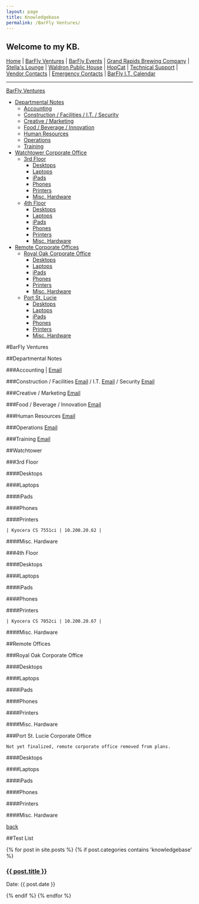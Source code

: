 ```yaml
---
layout: page
title: Knowledgebase
permalink: /BarFly Ventures/
---
```


## Welcome to my KB.
[Home](/BFV-I.T.-Knowledgebase) | [BarFly Ventures](/BFV-I.T.-Knowledgebase/BarFly-Ventures) | [BarFly Events](/BFV-I.T.-Knowledgebase/BarFly-Ventures/BarFly-Events) | [Grand Rapids Brewing Company](/BFV-I.T.-Knowledgebase/BarFly-Ventures/Grand-Rapids-Brewing-Company) | [Stella's Lounge](/BFV-I.T.-Knowledgebase/BarFly-Ventures/Stella's-Lounge) | [Waldron Public House](/BFV-I.T.-Knowledgebase/BarFly-Ventures/Waldron-Public-House) | [HopCat](/BFV-I.T.-Knowledgebase/BarFly-Ventures/HopCat) | [Technical Support](/BFV-I.T.-Knowledgebase/Technical-Support) | [Vendor Contacts](/BFV-I.T.-Knowledgebase/Vendor-Contacts) | [Emergency Contacts](/BFV-I.T.-Knowledgebase/Emergency-Contacts) | [BarFly I.T. Calendar](https://outlook.office365.com/owa/calendar/d117ce7766d04ecaad884532c975f255@barflyventures.com/181e86c06330488b92d53ea50bbb826416686822009065781362/calendar.html)

--------------------------------------------------------------------------------------------

<!-- TOC -->
[BarFly Ventures](#BarFly-Ventures)
 - [Departmental Notes](#Departmental-Notes)
   - [Accounting](#Accounting)
   - [Construction / Facilities / I.T. / Security](#Construction-/-Facilities-/-I.T.-/-Security)
   - [Creative / Marketing](#Creative-/-Marketing)
   - [Food / Beverage / Innovation](#Food-/-Beverage-/-Innovation)
   - [Human Resources](#Human-Resources)
   - [Operations](#Operations)
   - [Training](#Training)
 - [Watchtower Corporate Office](#Watchtower-Corporate-Office)
   - [3rd Floor](#3rd-Floor)
     - [Desktops](#Desktops)
     - [Laptops](#Laptops)
     - [iPads](#iPads)
     - [Phones](#Phones)
     - [Printers](#Printers)
     - [Misc. Hardware](#Misc.-Hardware)
   - [4th Floor](#4th-Floor)
     - [Desktops](#Desktops)
     - [Laptops](#Laptops)
     - [iPads](#iPads)
     - [Phones](#Phones)
     - [Printers](#Printers)
     - [Misc. Hardware](#Misc.-Hardware)
 - [Remote Corporate Offices](#Remote-Offices)
   - [Royal Oak Corporate Office](#Royal-Oak-Corporate-Office)
     - [Desktops](#Desktops)
     - [Laptops](#Laptops)
     - [iPads](#iPads)
     - [Phones](#Phones)
     - [Printers](#Printers)
     - [Misc. Hardware](#Misc.-Hardware)
   - [Port St. Lucie](#Port-St.-Lucie-Corporate-Office)
     - [Desktops](#Desktops)
     - [Laptops](#Laptops)
     - [iPads](#iPads)
     - [Phones](#Phones)
     - [Printers](#Printers)
     - [Misc. Hardware](#Misc.-Hardware)
<!-- /TOC -->

#BarFly Ventures

##Departmental Notes

###Accounting | [Email](mailto:accounting@barflyventures.com)

###Construction / Facilities [Email](mailto:facilities@barflyventures.com) / I.T.  [Email](mailto:it@barflyventures.com) / Security [Email](mailto:barfly.security@barflyventures.com)

###Creative / Marketing [Email](mailto:barflycreative@barflyventures.com)

###Food / Beverage / Innovation [Email](mailto:F&B@barflyventures.com)

###Human Resources [Email](mailto:BarFlyHR@barflyventures.com)

###Operations [Email](mailto:operations@barflyventures.com)

###Training [Email](mailto:training@barflyventures.com)

##Watchtower

###3rd Floor

####Desktops

####Laptops

####iPads

####Phones

####Printers

    | Kyocera CS 7551ci | 10.200.20.62 |

####Misc. Hardware

###4th Floor

####Desktops

####Laptops

####iPads

####Phones

####Printers

    | Kyocera CS 7052ci | 10.200.20.67 |

####Misc. Hardware

##Remote Offices

###Royal Oak Corporate Office

####Desktops

####Laptops

####iPads

####Phones

####Printers

####Misc. Hardware

###Port St. Lucie Corporate Office

    Not yet finalized, remote corporate office removed from plans.

####Desktops

####Laptops

####iPads

####Phones

####Printers

####Misc. Hardware


      

[back](./)

##Test List

<div>
{% for post in site.posts %}
  {% if post.categories contains 'knowledgebase' %}
    <div class="post">
        <h3 class="title"><a href="{{ post.url }}">{{ post.title }}</a></h3>
        <p class="meta">Date: {{ post.date }}</p>
    </div>
  {% endif %}
{% endfor %}
</div>
